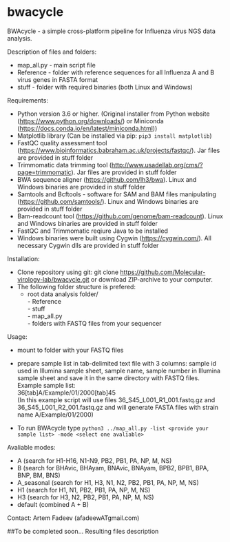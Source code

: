 # bwacycle
BWAcycle - a simple cross-platform pipeline for Influenza virus NGS data analysis. 

Description of files and folders:
 - map_all.py - main script file
 - Reference - folder with reference sequences for all Influenza A and B virus genes in FASTA format
 - stuff - folder with required binaries (both Linux and Windows)
 
Requirements:
 - Python version 3.6 or higher. (Original installer from Python website (https://www.python.org/downloads/) or Miniconda (https://docs.conda.io/en/latest/miniconda.html))
 - Matplotlib library (Can be installed via pip: ```pip3 install matplotlib```)
 - FastQC quality assessment tool (https://www.bioinformatics.babraham.ac.uk/projects/fastqc/). Jar files are provided in stuff folder
 - Trimmomatic data trimming tool (http://www.usadellab.org/cms/?page=trimmomatic). Jar files are provided in stuff folder
 - BWA sequence aligner (https://github.com/lh3/bwa). Linux and Windows binaries are provided in stuff folder
 - Samtools and Bcftools - software for SAM and BAM files manipulating (https://github.com/samtools/). Linux and Windows binaries are provided in stuff folder
 - Bam-readcount tool (https://github.com/genome/bam-readcount). Linux and Windows binaries are provided in stuff folder
 - FastQC and Trimmomatic reqiure Java to be installed
 - Windows binaries were built using Cygwin (https://cygwin.com/). All necessary Cygwin dlls are provided in stuff folder

Installation:
 - Clone repository using git: git clone https://github.com/Molecular-virology-lab/bwacycle.git or download ZIP-archive to your computer.
 - The following folder structure is prefered:<br/>
      - root data analysis folder/ <br/>
                                 - Reference<br/>
                                 - stuff<br/>
                                 - map_all.py<br/>
                                 - folders with FASTQ files from your sequencer<br/>
     
 Usage:
  - mount to folder with your FASTQ files
  - prepare sample list in tab-delimited text file with 3 columns: sample id used in Illumina sample sheet, sample name, sample number in Illumina sample sheet and save it in the same directory with FASTQ files.<br/>
  Example sample list:<br/>
  36[tab]A/Example/01/2000[tab]45<br/>
  (In this example script will use files 36_S45_L001_R1_001.fastq.gz and 36_S45_L001_R2_001.fastq.gz and will generate FASTA files with strain name A/Example/01/2000)
  
  - To run BWAcycle type ```python3 ../map_all.py -list <provide your sample list> -mode <select one avaliable>```
  
  Avaliable modes:<br/>
   - A (search for H1-H16, N1-N9, PB2, PB1, PA, NP, M, NS)<br/>
   - B (search for BHAvic, BHAyam, BNAvic, BNAyam, BPB2, BPB1, BPA, BNP, BM, BNS)<br/>
   - A_seasonal (search for H1, H3, N1, N2, PB2, PB1, PA, NP, M, NS)<br/>
   - H1 (search for H1, N1, PB2, PB1, PA, NP, M, NS)<br/>
   - H3 (search for H3, N2, PB2, PB1, PA, NP, M, NS)<br/>
   - default (combined A + B)

Contact: Artem Fadeev (afadeewATgmail.com)
 
##To be completed soon...
Resulting files description
